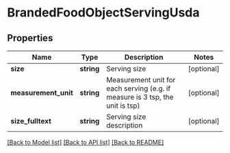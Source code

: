 # BrandedFoodObjectServingUsda

## Properties
Name | Type | Description | Notes
------------ | ------------- | ------------- | -------------
**size** | **string** | Serving size | [optional] 
**measurement_unit** | **string** | Measurement unit for each serving (e.g. if measure is 3 tsp, the unit is tsp) | [optional] 
**size_fulltext** | **string** | Serving size description | [optional] 

[[Back to Model list]](../../README.md#documentation-for-models) [[Back to API list]](../../README.md#documentation-for-api-endpoints) [[Back to README]](../../README.md)

